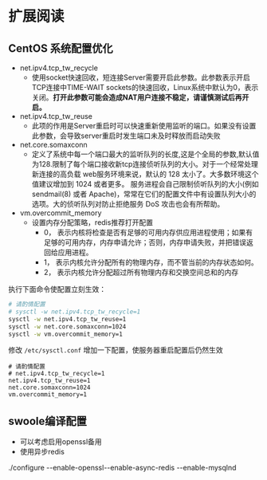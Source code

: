 # 扩展阅读


##  CentOS 系统配置优化

* net.ipv4.tcp_tw_recycle
    * 使用socket快速回收，短连接Server需要开启此参数。此参数表示开启TCP连接中TIME-WAIT sockets的快速回收，Linux系统中默认为0，表示关闭。**打开此参数可能会造成NAT用户连接不稳定，请谨慎测试后再开启。**
* net.ipv4.tcp_tw_reuse
    * 此项的作用是Server重启时可以快速重新使用监听的端口。如果没有设置此参数，会导致server重启时发生端口未及时释放而启动失败
* net.core.somaxconn
    * 定义了系统中每一个端口最大的监听队列的长度,这是个全局的参数,默认值为128.限制了每个端口接收新tcp连接侦听队列的大小。对于一个经常处理新连接的高负载 web服务环境来说，默认的 128 太小了。大多数环境这个值建议增加到 1024 或者更多。 服务进程会自己限制侦听队列的大小(例如 sendmail(8) 或者 Apache)，常常在它们的配置文件中有设置队列大小的选项。大的侦听队列对防止拒绝服务 DoS 攻击也会有所帮助。
* vm.overcommit_memory 
    * 设置内存分配策略，redis推荐打开配置
        * 0， 表示内核将检查是否有足够的可用内存供应用进程使用；如果有足够的可用内存，内存申请允许；否则，内存申请失败，并把错误返回给应用进程。
        * 1， 表示内核允许分配所有的物理内存，而不管当前的内存状态如何。
        * 2， 表示内核允许分配超过所有物理内存和交换空间总和的内存


执行下面命令使配置立刻生效：

```bash
# 请酌情配置
# sysctl -w net.ipv4.tcp_tw_recycle=1
sysctl -w net.ipv4.tcp_tw_reuse=1
sysctl -w net.core.somaxconn=1024
sysctl -w vm.overcommit_memory=1
```


修改 `/etc/sysctl.conf` 增加一下配置，使服务器重启配置后仍然生效
```
# 请酌情配置
# net.ipv4.tcp_tw_recycle=1
net.ipv4.tcp_tw_reuse=1
net.core.somaxconn=1024
vm.overcommit_memory=1
```


## swoole编译配置

* 可以考虑启用openssl备用
* 使用异步redis

./configure --enable-openssl--enable-async-redis --enable-mysqlnd